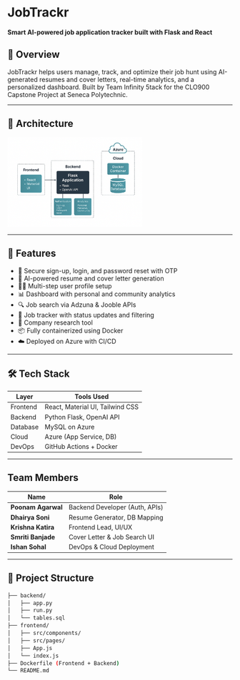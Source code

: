 # JobTrackr

**Smart AI-powered job application tracker built with Flask and React**

## 🚀 Overview

JobTrackr helps users manage, track, and optimize their job hunt using AI-generated resumes and cover letters, real-time analytics, and a personalized dashboard. Built by Team Infinity 5tack for the CLO900 Capstone Project at Seneca Polytechnic.

---

## 🧱 Architecture

<img src="./JobTrackr_Architecture.png" alt="JobTrackr Poster" width="60%" />

---

## 🧩 Features

- 🔐 Secure sign-up, login, and password reset with OTP
- 📄 AI-powered resume and cover letter generation 
- 🧑‍💼 Multi-step user profile setup
- 📊 Dashboard with personal and community analytics
- 🔍 Job search via Adzuna & Jooble APIs
- 💼 Job tracker with status updates and filtering
- 🧠 Company research tool 
- 📦 Fully containerized using Docker
- ☁️ Deployed on Azure with CI/CD

---

## 🛠️ Tech Stack

| Layer       | Tools Used                      |
|-------------|----------------------------------|
| Frontend    | React, Material UI, Tailwind CSS |
| Backend     | Python Flask, OpenAI API         |
| Database    | MySQL on Azure                   |
| Cloud       | Azure (App Service, DB)          |
| DevOps      | GitHub Actions + Docker          |

---

## Team Members

| Name                   | Role                           |
|------------------------|--------------------------------|
| **Poonam Agarwal**     | Backend Developer (Auth, APIs) |
| **Dhairya Soni**       | Resume Generator, DB Mapping   |
| **Krishna Katira**     | Frontend Lead, UI/UX           |
| **Smriti Banjade**     | Cover Letter & Job Search UI   |
| **Ishan Sohal**        | DevOps & Cloud Deployment      |

---

## 📁 Project Structure

```bash
├── backend/
│   ├── app.py
│   ├── run.py
│   └── tables.sql
├── frontend/
│   ├── src/components/
│   ├── src/pages/
│   ├── App.js
│   └── index.js
├── Dockerfile (Frontend + Backend)
└── README.md


